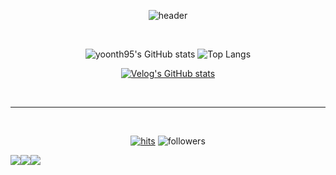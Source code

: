 <div align="center">
  
  ![header](https://capsule-render.vercel.app/api?type=rounded&color=timeGradient&text=Welcome%20to%20yoon's%20GitHub%20👋&animation=twinkling&fontSize=40&fontAlignY=50&fontAlign=50&height=180)

  <br>
  
  ![yoonth95's GitHub stats](https://github-readme-stats.vercel.app/api?username=yoonth95&show_icons=true&theme=radical)
  ![Top Langs](https://github-readme-stats.vercel.app/api/top-langs/?username=yoonth95&hide=jupyter%20notebook&layout=compact)

  [![Velog's GitHub stats](https://velog-readme-stats.vercel.app/api?name=yoonth95&slug=SVG-파일-React-Component로-가져오기-Vite-TypeScript)](https://github.com/yoonth95/velog-readme-stats)

  <br>
  <hr>
  <br>
  
  [![hits](https://hits.seeyoufarm.com/api/count/incr/badge.svg?url=https%3A%2F%2Fgithub.com%2Fyoonth95&count_bg=%237A7A7A&title_bg=%2379C83D&icon_color=%23FF0000&title=GITHUB&edge_flat=false)](https://hits.seeyoufarm.com)
  ![followers](https://img.shields.io/github/followers/yoonth95?style=social)
  <div style="display:flex; flex-direction:row;">
      <a href="https://velog.io/@yoonth95/posts"><img src="https://img.shields.io/badge/Velog-20c997?style=for-the-badge&logo=Vimeo&logoColor=white" /></a>
      <a href="mailto:yoonth0919@gmail.com"><img src="https://img.shields.io/badge/Gmail-EA4335?style=for-the-badge&logo=Gmail&logoColor=white" /></a>
      <a href="https://www.instagram.com/yoonth0919"><img src="https://img.shields.io/badge/Instagram-E4405F?style=for-the-badge&logo=Instagram&logoColor=white" /></a>
  </div>

</div>
